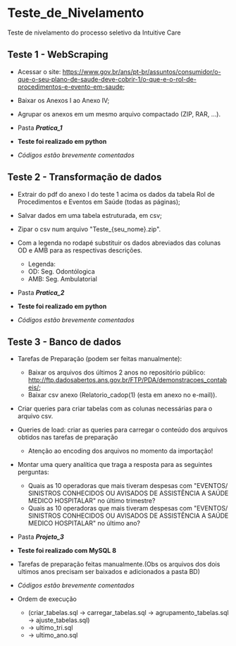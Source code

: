 # Teste_de_Nivelamento
 Teste de nivelamento do processo seletivo da Intuitive Care

## Teste 1 - WebScraping

- Acessar o site: https://www.gov.br/ans/pt-br/assuntos/consumidor/o-que-o-seu-plano-de-saude-deve-cobrir-1/o-que-e-o-rol-de-procedimentos-e-evento-em-saude;
- Baixar os Anexos I ao Anexo IV;
- Agrupar os anexos em um mesmo arquivo compactado (ZIP, RAR, ...).

- Pasta _**Pratica_1**_
 - **Teste foi realizado em python**
 - _Códigos estão brevemente comentados_


## Teste 2 - Transformação de dados
 
- Extrair do pdf do anexo I do teste 1 acima os dados da tabela Rol de Procedimentos e Eventos em Saúde (todas as páginas); 
- Salvar dados em uma tabela estruturada, em csv;
- Zipar o csv num arquivo "Teste_{seu_nome}.zip". 
- Com a legenda no rodapé substituir os dados abreviados das colunas OD e AMB para as respectivas descrições.
  - Legenda:  
   - OD: Seg. Odontólogica   
   - AMB: Seg. Ambulatorial

- Pasta _**Pratica_2**_
 - **Teste foi realizado em python**
 - _Códigos estão brevemente comentados_

## Teste 3 - Banco de dados

- Tarefas de Preparação (podem ser feitas manualmente):
  - Baixar os arquivos dos últimos 2 anos no repositório público: http://ftp.dadosabertos.ans.gov.br/FTP/PDA/demonstracoes_contabeis/;
  - Baixar csv anexo (Relatorio_cadop(1) (esta em anexo no e-mail)).

- Criar queries para criar tabelas com as colunas necessárias para o arquivo csv.
- Queries de load: criar as queries para carregar o conteúdo dos arquivos obtidos nas tarefas de preparação
  - Atenção ao encoding dos arquivos no momento da importação!
- Montar uma query analítica que traga a resposta para as seguintes perguntas:
  - Quais as 10 operadoras que mais tiveram despesas com "EVENTOS/ SINISTROS CONHECIDOS OU AVISADOS  DE ASSISTÊNCIA A SAÚDE MEDICO HOSPITALAR" no último trimestre?
  - Quais as 10 operadoras que mais tiveram despesas com "EVENTOS/ SINISTROS CONHECIDOS OU AVISADOS  DE ASSISTÊNCIA A SAÚDE MEDICO HOSPITALAR" no último ano?

- Pasta _**Projeto_3**_
 - **Teste foi realizado com MySQL 8**
 - Tarefas de preparação feitas manualmente.(Obs os arquivos dos dois ultimos anos precisam ser baixados e adicionados a pasta BD)
 - _Códigos estão brevemente comentados_
 - Ordem de execução 
   - (criar_tabelas.sql -> carregar_tabelas.sql -> agrupamento_tabelas.sql -> ajuste_tabelas.sql)
   - -> ultimo_tri.sql
   - -> ultimo_ano.sql

